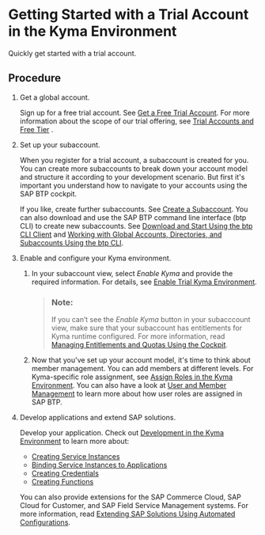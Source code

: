 <!-- loioccb83c700e8d4bb8aa545d7307b8b08a -->

# Getting Started with a Trial Account in the Kyma Environment

Quickly get started with a trial account.



<a name="loioccb83c700e8d4bb8aa545d7307b8b08a__steps_uzh_p2d_crb"/>

## Procedure

1.  Get a global account.

    Sign up for a free trial account. See [Get a Free Trial Account](Getting_a_Global_Account_d61c281.md#loio42e7e54590424e65969fced1acd47694). For more information about the scope of our trial offering, see [Trial Accounts and Free Tier](../10-concepts/Trial_Accounts_and_Free_Tier_046f127.md) .

2.  Set up your subaccount.

    When you register for a trial account, a subaccount is created for you. You can create more subaccounts to break down your account model and structure it according to your development scenario. But first it's important you understand how to navigate to your accounts using the SAP BTP cockpit.

    If you like, create further subaccounts. See [Create a Subaccount](../50-administration-and-ops/Create_a_Subaccount_05280a1.md). You can also download and use the SAP BTP command line interface \(btp CLI\) to create new subaccounts. See [Download and Start Using the btp CLI Client](../50-administration-and-ops/Download_and_Start_Using_the_btp_CLI_Client_8a8f17f.md) and [Working with Global Accounts, Directories, and Subaccounts Using the btp CLI](../50-administration-and-ops/Working_with_Global_Accounts,_Directories,_and_Subaccounts_Using_the_btp_CLI_85a683e.md).

3.  Enable and configure your Kyma environment.

    1.  In your subaccount view, select *Enable Kyma* and provide the required information. For details, see [Enable Trial Kyma Environment](Setting_Up_Your_Trial_Account_57074a0.md#loio6313afa84b8940f7963ceec0bb236780).

        > ### Note:  
        > If you can’t see the *Enable Kyma* button in your subacccount view, make sure that your subaccount has entitlements for Kyma runtime configured. For more information, read [Managing Entitlements and Quotas Using the Cockpit](../50-administration-and-ops/Managing_Entitlements_and_Quotas_Using_the_Cockpit_c824874.md).


    1.  Now that you've set up your account model, it's time to think about member management. You can add members at different levels. For Kyma-specific role assignment, see [Assign Roles in the Kyma Environment](../50-administration-and-ops/Assign_Roles_in_the_Kyma_Environment_148ae38.md). You can also have a look at [User and Member Management](../10-concepts/User_and_Member_Management_cc1c676.md) to learn more about how user roles are assigned in SAP BTP.


4.  Develop applications and extend SAP solutions.

    Develop your application. Check out [Development in the Kyma Environment](../30-development/Development_in_the_Kyma_Environment_606ec61.md) to learn more about:

    -   [Creating Service Instances](../30-development/Creating_Service_Instances_979735b.md)
    -   [Binding Service Instances to Applications](../30-development/Binding_Service_Instances_to_Applications_d1aa23c.md)
    -   [Creating Credentials](../30-development/Creating_Credentials_945498c.md)
    -   [Creating Functions](../30-development/Creating_Functions_fe4ba5b.md)

    You can also provide extensions for the SAP Commerce Cloud, SAP Cloud for Customer, and SAP Field Service Management systems. For more information, read [Extending SAP Solutions Using Automated Configurations](../40-extensions/Extending_SAP_Solutions_Using_Automated_Configurations_346864d.md).


